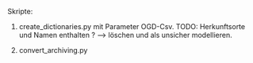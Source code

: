 
Skripte:

1. create_dictionaries.py mit Parameter OGD-Csv.
TODO: Herkunftsorte und Namen enthalten ? --> löschen und als unsicher modellieren.

2. convert_archiving.py

